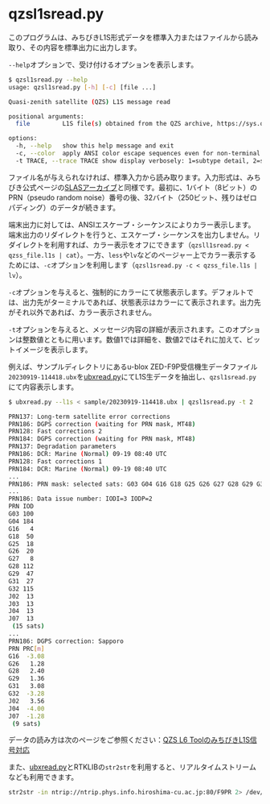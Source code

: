 # qzsl1sread.py

このプログラムは、みちびきL1S形式データを標準入力またはファイルから読み取り、その内容を標準出力に出力します。

``--help``オプションで、受け付けるオプションを表示します。

```bash
$ qzsl1sread.py --help
usage: qzsl1sread.py [-h] [-c] [file ...]

Quasi-zenith satellite (QZS) L1S message read

positional arguments:
  file         L1S file(s) obtained from the QZS archive, https://sys.qzss.go.jp/dod/archives/slas.html

options:
  -h, --help   show this help message and exit
  -c, --color  apply ANSI color escape sequences even for non-terminal.
  -t TRACE, --trace TRACE show display verbosely: 1=subtype detail, 2=subtype and bit image.
```

ファイル名が与えられなければ、標準入力から読み取ります。入力形式は、みちびき公式ページの[SLASアーカイブ](https://sys.qzss.go.jp/dod/en/archives/slas.html)と同様です。最初に、1バイト（8ビット）のPRN（pseudo random noise）番号の後、32バイト（250ビット、残りはゼロパディング）のデータが続きます。

端末出力に対しては、ANSIエスケープ・シーケンスによりカラー表示します。端末出力のリダイレクトを行うと、エスケープ・シーケンスを出力しません。リダイレクトを利用すれば、カラー表示をオフにできます（``qzsll1sread.py < qzss_file.l1s | cat``）。一方、``less``や``lv``などのページャー上でカラー表示するためには、``-c``オプションを利用します（``qzsl1sread.py -c < qzss_file.l1s | lv``）。

``-c``オプションを与えると、強制的にカラーにて状態表示します。デフォルトでは、出力先がターミナルであれば、状態表示はカラーにて表示されます。出力先がそれ以外であれば、カラー表示されません。

``-t``オプションを与えると、メッセージ内容の詳細が表示されます。このオプションは整数値とともに用います。数値1では詳細を、数値2ではそれに加えて、ビットイメージを表示します。

例えば、サンプルディレクトリにあるu-blox ZED-F9P受信機生データファイル``20230919-114418.ubx``を[ubxread.py](ubxread.md)にてL1S生データを抽出し、``qzsl1sread.py``にて内容表示します。

```bash
$ ubxread.py --l1s < sample/20230919-114418.ubx | qzsl1sread.py -t 2

PRN137: Long-term satellite error corrections
PRN186: DGPS correction (waiting for PRN mask, MT48)
PRN128: Fast corrections 2
PRN184: DGPS correction (waiting for PRN mask, MT48)
PRN137: Degradation parameters
PRN186: DCR: Marine (Normal) 09-19 08:40 UTC
PRN128: Fast corrections 1
PRN184: DCR: Marine (Normal) 09-19 08:40 UTC
...
PRN186: PRN mask: selected sats: G03 G04 G16 G18 G25 G26 G27 G28 G29 G31 G32 J02 J03 J04 J07 (15 sats, IODP=2)
...
PRN186: Data issue number: IODI=3 IODP=2
PRN IOD
G03 100
G04 184
G16   4
G18  50
G25  18
G26  20
G27   8
G28 112
G29  47
G31  27
G32 115
J02  13
J03  13
J04  13
J07  13
 (15 sats)
...
PRN186: DGPS correction: Sapporo
PRN PRC[m]
G16  -3.08
G26   1.28
G28   2.40
G29   1.36
G31   3.08
G32  -3.28
J02   3.56
J04  -4.00
J07  -1.28
 (9 sats)
 ```

データの読み方は次のページをご参照ください：[QZS L6 ToolのみちびきL1S信号対応](https://s-taka.org/qzsl6tool-20231111upd/)

また、[ubxread.py](ubxread.md)とRTKLIBの``str2str``を利用すると、リアルタイムストリームなども利用できます。
```bash
str2str -in ntrip://ntrip.phys.info.hiroshima-cu.ac.jp:80/F9PR 2> /dev/null | ubxread.py --l1s | qzsl1sread.py
```
